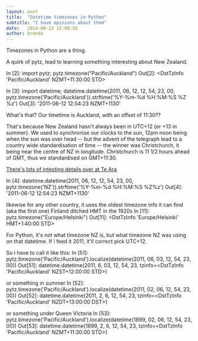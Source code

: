 ```yaml
---
layout: post
title:  "Datetime timezones in Python"
subtitle: "I have opinions about them"
date:   2014-08-22 12:00:58
author: brenda
---
```


Timezones in Python are a thing. 

<!--break-->


A quirk of pytz, lead to learning something interesting about New Zealand.

In [2]: import pytz; pytz.timezone("Pacific/Auckland")
Out[2]: <DstTzInfo 'Pacific/Auckland' NZMT+11:30:00 STD>

In [3]: import datetime; datetime.datetime(2011, 06, 12, 12, 54, 23,
00, pytz.timezone('Pacific/Auckland')).strftime('%Y-%m-%d %H:%M:%S %Z
%z')
Out[3]: '2011-06-12 12:54:23 NZMT+1130'

What's that? Our timetime is Auckland, with an offset of 11:30??

That's because New Zealand hasn't always been in UTC+12  (or +13 in summer). We used to synchronise our clocks to the sun, 12pm noon being when the sun was over head -- but the advent of the telegraph lead to a country wide standardisation of time -- the winner was Christchurch, it being near the centre of NZ in longitude. Christchurch is 11 1/2 hours ahead of GMT, thus we standardised on GMT+11:30.

<a href="http://www.teara.govt.nz/en/timekeeping/page-2">There's lots of intesting details over at Te Ara</a>

In [4]: datetime.datetime(2011, 06, 12, 12, 54, 23, 00,
pytz.timezone('NZ')).strftime('%Y-%m-%d %H:%M:%S %Z%z')
Out[4]: '2011-06-12 12:54:23 NZMT+1130'

likewise for any other country, it uses the oldest timezone info it
can find (aka the first one)
Finland ditched HMT in the 1920s
In [11]: pytz.timezone("Europe/Helsinki")
Out[11]: <DstTzInfo 'Europe/Helsinki' HMT+1:40:00 STD>


For Python, it's not what timezone NZ is, but what timezone NZ was using on that datetime. If i feed it 2011, it'll correct pick UTC+12.

So i have to call it like this:
In [51]: pytz.timezone('Pacific/Auckland').localize(datetime(2011, 06, 03, 12, 54, 23, 00))
Out[51]: datetime.datetime(2011, 6, 03, 12, 54, 23, tzinfo=<DstTzInfo 'Pacific/Auckland' NZST+12:00:00 STD>)

or something in summer
In [52]: pytz.timezone('Pacific/Auckland').localize(datetime(2011, 02, 06, 12, 54, 23, 00))
Out[52]: datetime.datetime(2011, 2, 6, 12, 54, 23, tzinfo=<DstTzInfo 'Pacific/Auckland' NZDT+13:00:00 DST>)

or something under Queen Victoria
In [53]: pytz.timezone('Pacific/Auckland').localize(datetime(1899, 02, 06, 12, 54, 23, 00))
Out[53]: datetime.datetime(1899, 2, 6, 12, 54, 23, tzinfo=<DstTzInfo 'Pacific/Auckland' NZMT+11:30:00 STD>)
